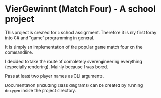 # VierGewinnt (Match Four) - A school project
This project is created for a school assignment. Therefore it is my first foray into C# and "game" programming in general.

It is simply an implementation of the popular game match four on the commandline.

I decided to take the route of completely overengineering everything (especially rendering). Mainly because I was bored.

Pass at least two player names as CLI arguments.

Documentation (including class diagrams) can be created by running `doxygen` inside the project directory.
